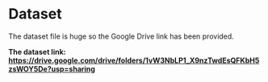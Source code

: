 # Dataset

The dataset file is huge so the Google Drive link has been provided.

**The dataset link: https://drive.google.com/drive/folders/1vW3NbLP1_X9nzTwdEsQFKbH5zsWOY5De?usp=sharing**
